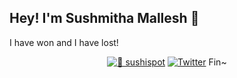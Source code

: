 ## Hey! I'm Sushmitha Mallesh 👋

I have won and I have lost!
<div align="center">

[![🍥 sushispot](https://img.shields.io/badge/🍥_sushispot-4D54FB?style=flat-square)](https://sushispot.xyz/)
[![Twitter](https://img.shields.io/badge/Twitter-000000?style=flat-square&logo=x&logoColor=white)](https://x.com/_sushh_)
Fin~
</div>
